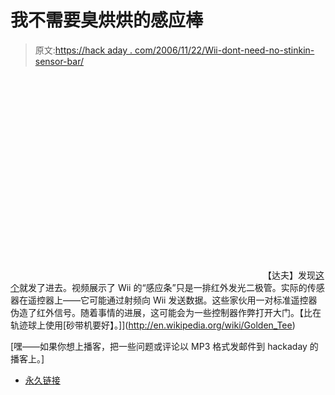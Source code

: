 # 我不需要臭烘烘的感应棒

> 原文:[https://hack aday . com/2006/11/22/Wii-dont-need-no-stinkin-sensor-bar/](https://hackaday.com/2006/11/22/wii-dont-need-no-stinkin-sensor-bar/)

<object width="400" height="325"><param name="movie" value="http://www.youtube.com/v/JTGSkYRDpWY"> <param name="wmode" value="transparent"></object> 
【达夫】发现[这个](http://www.youtube.com/watch?v=JTGSkYRDpWY)就发了进去。视频展示了 Wii 的“感应条”只是一排红外发光二极管。实际的传感器在遥控器上——它可能通过射频向 Wii 发送数据。这些家伙用一对标准遥控器伪造了红外信号。随着事情的进展，这可能会为一些控制器作弊打开大门。【比在轨迹球上使用[砂带机要好】。]](http://en.wikipedia.org/wiki/Golden_Tee)

[嘿——如果你想上播客，把一些问题或评论以 MP3 格式发邮件到 hackaday 的播客上。]

*   [永久链接](http://www.youtube.com/watch?v=JTGSkYRDpWY)